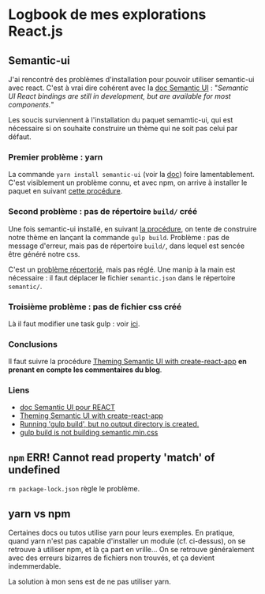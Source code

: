 # Logbook de mes explorations React.js


## Semantic-ui

J'ai rencontré des problèmes d'installation pour pouvoir utiliser semantic-ui avec react. C'est à vrai dire cohérent avec la [doc Semantic UI](https://semantic-ui.com/introduction/integrations.html) : "_Semantic UI React bindings are still in development, but are available for most components._"

Les soucis surviennent à l'installation du paquet semamtic-ui, qui est nécessaire si on souhaite construire un thème qui ne soit pas celui par défaut.

### Premier problème : yarn

La commande `yarn install semantic-ui` (voir la [doc](https://react.semantic-ui.com/usage)) foire lamentablement. C'est visiblement un problème connu, et avec npm, on arrive à installer le paquet en suivant [cette procédure](http://nephewapps.com/2018/02/25/theming-semantic-ui-with-create-react-app/).

### Second problème : pas de répertoire `build/` créé

Une fois semantic-ui installé, en suivant [la procédure](http://nephewapps.com/2018/02/25/theming-semantic-ui-with-create-react-app/), on tente de construire notre thème en lançant la commande `gulp build`. Problème : pas de message d'erreur, mais pas de répertoire `build/`, dans lequel est sencée être généré notre css.

C'est un [problème répertorié](https://github.com/Semantic-Org/Semantic-UI/issues/4757), mais pas réglé. Une manip à la main est nécessaire : il faut déplacer le fichier `semantic.json` dans le répertoire `semantic/`.

### Troisième problème : pas de fichier css créé

Là il faut modifier une task gulp : voir [ici](https://github.com/Semantic-Org/Semantic-UI/issues/6067#issuecomment-354995802).


### Conclusions

Il faut suivre la procédure [Theming Semantic UI with create-react-app](http://nephewapps.com/2018/02/25/theming-semantic-ui-with-create-react-app/) __en prenant en compte les commentaires du blog__.

### Liens

* [doc Semantic UI pour REACT](https://react.semantic-ui.com/)
* [Theming Semantic UI with create-react-app](http://nephewapps.com/2018/02/25/theming-semantic-ui-with-create-react-app/)
* [Running 'gulp build', but no output directory is created. ](https://github.com/Semantic-Org/Semantic-UI/issues/4757)
* [gulp build is not building semantic.min.css](https://github.com/Semantic-Org/Semantic-UI/issues/6067#issuecomment-354995802)

## `npm` ERR! Cannot read property 'match' of undefined

`rm package-lock.json` règle le problème.

## yarn vs npm

Certaines docs ou tutos utilise yarn pour leurs exemples. En pratique, quand yarn n'est pas capable d'installer un module (cf. ci-dessus), on se retrouve à utiliser npm, et là ça part en vrille... On se retrouve généralement avec des erreurs bizarres de fichiers non trouvés, et ça devient indemmerdable.

La solution à mon sens est de ne pas utiliser yarn.
